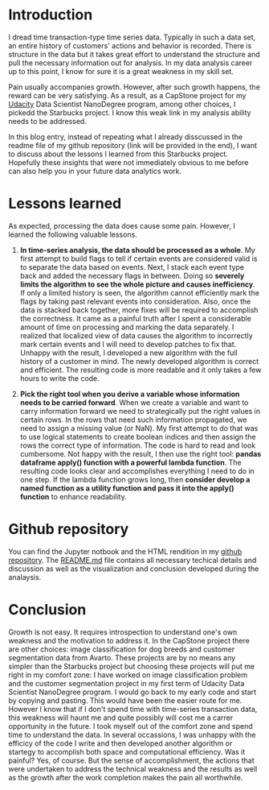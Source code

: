 # Introduction
I dread time transaction-type time series data. Typically in such a data set, an entire history of customers' actions and behavior
is recorded. There is structure in the data but it takes great effort to understand the structure and pull the necessary 
information out for analysis. In my data analysis career up to this point, I know for sure it is a great weakness in my skill set.

Pain usually accompanies growth. However, after such growth happens, the reward can be very satisfying. As a result, as a CapStone
project for my [Udacity](http://www.udacity.com) Data Scientist NanoDegree program, among other choices, I pickedd the Starbucks
project. I know this weak link in my analysis ability needs to be addressed. 

In this blog entry, instead of repeating what I already disscussed in the readme file of my github repository (link will be 
provided in the end), I want to discuss about the lessons I learned from this Starbucks project. Hopefully these insights that
were not immediately obvious to me before can also help you in your future data analytics work. 

# Lessons learned
As expected, processing the data does cause some pain. However, I learned the following valuable lessons.
1. **In time-series analysis, the data should be processed as a whole**. My first attempt to build flags to tell if certain events
are considered valid is to separate the data based on events. Next, I stack each event type back and added the necessary flags in 
between. Doing so **severely limits the algorithm to see the whole picture and causes inefficiency**. If only a limited history 
is seen, the algorithm cannot efficiently mark the flags by taking past relevant events into consideration. Also, once the data
is stacked back together, more fixes will be required to accomplish the correctness. It came as a painful truth after I spent a
considerable amount of time on processing and marking the data separately. I realized that localized view of data causes the 
algorithm to incorrectly mark certain events and I will need to develop patches to fix that. Unhappy with the result, I developed
a new algorithm with the full history of a customer in mind. The newly developed algorithm is correct and efficient. The 
resulting code is more readable and it only takes a few hours to write the code.

2. **Pick the right tool when you derive a variable whose information needs to be carried forward**. When we create a variable and
want to carry information forward we need to strategically put the right values in certain rows. In the rows that need such
information propagated, we need to assign a missing value (or NaN). My first attempt to do that was to use logical statements to 
create boolean indices and then assign the rows the correct type of information. The code is hard to read and look cumbersome. Not
happy with the result, I then use the right tool: **pandas dataframe apply() function with a powerful lambda function**. The 
resulting code looks clear and accomplishes everything I need to do in one step. If the lambda function grows long, then 
**consider develop a named function as a utility function and pass it into the apply() function** to enhance readability. 

# Github repository
You can find the Jupyter notbook and the HTML rendition in my [github repository](https://github.com/paihuang/Starbucks). The
[README.md](https://github.com/paihuang/Starbucks/blob/master/README.md) file contains all necessary techical details and 
discussion as well as the visualization and conclusion developed during the analaysis. 

# Conclusion
Growth is not easy. It requires introspection to understand one's own weakness and the motivation to address it. In the CapStone
project there are other choices: image classification for dog breeds and customer segmentation data from Avarto. These projects
are by no means any simpler than the Starbucks project but choosing these projects will put me right in my comfort zone: I have
worked on image classification problem and the customer segmentation project in my first term of Udacity Data Scientist NanoDegree
program. I would go back to my early code and start by copying and pasting. This would have been the easier route for me. However
I know that if I don't spend time with time-series transaction data, this weakness will haunt me and quite possibly will cost me
a carrer opportunity in the future. I took myself out of the comfort zone and spend time to understand the data. In several 
occassions, I was unhappy with the efficicy of the code I write and then developed another algorithm or startegy to accomplish
both space and computational efficiency. Was it painful? Yes, of course. But the sense of accomplishment, the actions that were
undertaken to address the technical weakness and the results as well as the growth after the work completion makes the pain all
worthwhile.
